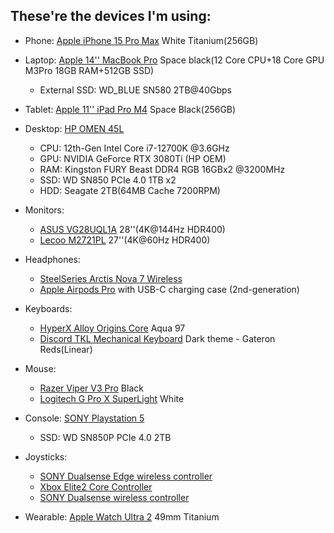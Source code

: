 ## These're the devices I'm using:

- Phone: [Apple iPhone 15 Pro Max](https://www.apple.com/iphone-15-pro/) White Titanium(256GB)

- Laptop: [Apple 14'' MacBook Pro](https://www.apple.com/macbook-pro-14-and-16/) Space black(12 Core CPU+18 Core GPU M3Pro 18GB RAM+512GB SSD)
  - External SSD: WD_BLUE SN580 2TB@40Gbps

- Tablet: [Apple 11'' iPad Pro M4](https://www.apple.com/ipad-pro/) Space Black(256GB)

- Desktop: [HP OMEN 45L](https://www.omen.com/us/en/desktops/omen-45l.html)
  - CPU: 12th-Gen Intel Core i7-12700K @3.6GHz
  - GPU: NVIDIA GeForce RTX 3080Ti (HP OEM)
  - RAM: Kingston FURY Beast DDR4 RGB 16GBx2 @3200MHz
  - SSD: WD SN850 PCIe 4.0 1TB x2
  - HDD: Seagate 2TB(64MB Cache 7200RPM)

- Monitors:
  - [ASUS VG28UQL1A](https://www.asus.com/us/displays-desktops/monitors/tuf-gaming/tuf-gaming-vg28uql1a/) 28''(4K@144Hz HDR400)
  - [Lecoo M2721PL](https://item.m.jd.com/product/10062746266185.html) 27''(4K@60Hz HDR400)
  
- Headphones:
  - [SteelSeries Arctis Nova 7 Wireless](https://cn.steelseries.com/gaming-headsets/arctis-nova-7)
  - [Apple Airpods Pro](https://www.apple.com/airpods-pro/) with USB-C charging case (2nd-generation)
  
- Keyboards: 
    - [HyperX Alloy Origins Core](https://hyperx.com/products/hyperx-alloy-origins-core-mechanical-gaming-keyboard?loc=US&variant=41077971288221) Aqua 97
    - [Discord TKL Mechanical Keyboard](https://discordmerch.com/products/discord-tkl-mechanical-keyboard) Dark theme - Gateron Reds(Linear)
  
- Mouse:
  - [Razer Viper V3 Pro](https://www.razer.com/en-us/gaming-mice/razer-viper-v3-pro) Black
  - [Logitech G Pro X SuperLight](https://www.logitechg.com/en-us/products/gaming-mice/pro-x-superlight-wireless-mouse.910-005878.html) White

- Console: [SONY Playstation 5](https://playstation.com)
  - SSD: WD SN850P PCIe 4.0 2TB

- Joysticks:
  -  [SONY Dualsense Edge wireless controller](https://direct.playstation.com/en-us/buy-accessories/dualsense-edge-wireless-controller)
  -  [Xbox Elite2 Core Controller](https://www.xbox.com/en-US/accessories/controllers/xbox-elite-wireless-controller-series-2-core)
  -  [SONY Dualsense wireless controller](https://direct.playstation.com/en-us/buy-accessories/dualsense-wireless-controller)

- Wearable: [Apple Watch Ultra 2](https://apple.com/apple-watch-ultra-2) 49mm Titanium
